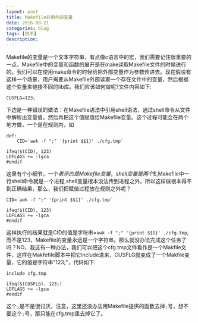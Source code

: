 ```yaml
---
layout: post
title: Makefile引用外部变量
date: 2016-08-21
categories: blog
tags: [技术]
description: 
---
```

Makefile的变量是一个文本字符串，有点像c语言中的宏，我们需要记住很重要的一点，Makefile中的变量和函数的展开是在make读取Makefile文件的时候进行的。我们可以在使用make命令的时候给把外部变量作为参数传进去。现在假设有这样一个场景，用户需要从Makefile外部读取一个存在文件中的变量，然后根据这个变量来链接不同的lib库。我们应该如何做呢?文件内容如下:

```
CUSFLG=123;

```

下边是一种错误的做法：在Makefile语法中引用shell语法，通过shell命令从文件中解析出变量值，然后再把这个值赋值给Makefile变量。这个过程可能会在两个地方做，一个是在规则内，如

```
def:
    CID=`awk -f ";" '{print $$1}' ./cfg.tmp`

ifeq($(CID), 123)
LDFLAGS += -lgca
#endif
```

这里有个小细节，一个$表示的是Makefile变量，shell变量是两个$$,Makefile中一行shell命令就是一个进程,shell变量根本没法传到进程之外，所以这样做根本得不到正确结果，那么，我们把赋值过程放在规则之外呢？

```
CID=`awk -f ";" '{print $$1}' ./cfg.tmp`

ifeq($(CID), 123)
LDFLAGS += -lgca
#endif
```

这样执行的结果就是CID的值是字符串=`awk -f ";" '{print $$1}' ./cfg.tmp`,而不是123，Makefile的变量永远是一个字符串。那么就没办法完成这个任务了吗？NO，我这有一种办法，我们可以把这个cfg.tmp文件看作是一个Makfile文件，这样在Makfefile脚本中把它include进来，CUSFLG就变成了一个Makfile变量，它的值是字符串"123;"，代码如下:

```
include cfg.tmp

ifeq($(CUSFLG), 123;)
LDFLAGS += -lgca
#endif
```

这个`;`是不是很讨厌，注意，这里还没办法用Makefile提供的函数去掉`;`号，想不要这个`;`号，那只能在cfg.tmp里去掉它了。

